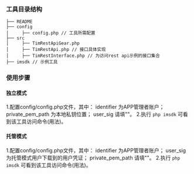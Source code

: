 ### 工具目录结构

```
├── README
├── config
│     ├── config.php // 工具所需配置
├── src
│     ├── TimRestApiGear.php
│     ├── TimRestApi.php // 接口具体实现
│     ├── TimRestInterface.php // 为访问rest api示例的接口集合
├── imsdk // 示例工具
```

### 使用步骤

#### 独立模式
1.配置config/config.php文件，其中：
identifier 为APP管理者账户；
private_pem_path 为本地私钥位置；
user_sig 请填""。
2.执行 `php imsdk` 可看到该工具访问命令(用法)。

#### 托管模式
1.配置config/config.php文件，其中：
identifier 为APP管理者账户；
user_sig 为托管模式用户下载到的用户凭证；
private_pem_path 请填""。
2.执行 `php imsdk` 可看到该工具访问命令(用法)。


